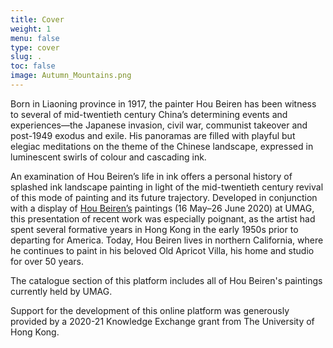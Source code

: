 ```yaml
---
title: Cover
weight: 1
menu: false
type: cover
slug: .
toc: false
image: Autumn_Mountains.png
---
```


Born in Liaoning province in 1917, the painter Hou Beiren has been witness to several of mid-twentieth century China’s determining events and experiences—the Japanese invasion, civil war, communist takeover and post-1949 exodus and exile. His panoramas are filled with playful but elegiac meditations on the theme of the Chinese landscape, expressed in luminescent swirls of colour and cascading ink.

An examination of Hou Beiren’s life in ink offers a personal history of splashed ink landscape painting in light of the mid-twentieth century revival of this mode of painting and its future trajectory. Developed in conjunction with a display of [Hou Beiren’s](https://www.umag.hku.hk/en/exhibition_detail.php?id=8841899) paintings (16 May–26 June 2020) at UMAG, this presentation of recent work was especially poignant, as the artist had spent several formative years in Hong Kong in the early 1950s prior to departing for America. Today, Hou Beiren lives in northern California, where he continues to paint in his beloved Old Apricot Villa, his home and studio for over 50 years.

The catalogue section of this platform includes all of Hou Beiren's paintings currently held by UMAG.

Support for the development of this online platform was generously provided by a 2020-21 Knowledge Exchange grant from The University of Hong Kong.

